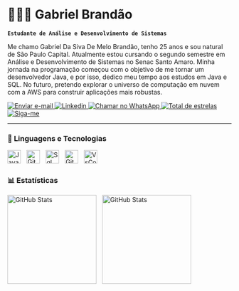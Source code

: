 # 👨🏾‍💻 Gabriel Brandão

**`Estudante de Análise e Desenvolvimento de Sistemas`**

Me chamo Gabriel Da Siva De Melo Brandão, tenho 25 anos e sou natural de São Paulo Capital. Atualmente estou cursando o segundo semestre em Análise e Desenvolvimento de Sistemas no Senac Santo Amaro. Minha jornada na programação começou com o objetivo de me tornar um desenvolvedor Java, e por isso, dedico meu tempo aos estudos em Java e SQL. No futuro, pretendo explorar o universo de computação em nuvem com a AWS para construir aplicações mais robustas.

<p align="left">
  <a href="https://mail.google.com/mail/?view=cm&to=gabrielmello0255@gmail.com" target="_blank">
    <img 
        alt="Enviar e-mail" 
        title="Entre em contato por e-mail" 
        src="https://custom-icon-badges.demolab.com/badge/E--mail-ffffff?style=for-the-badge&logo=gmail&logoColor=white&labelColor=CE4630&color=CE4630"
    />
</a>
    <a href="https://www.linkedin.com/in/gabriel-brandao-dev/">
    <img 
        alt="Linkedin" 
        title="Perfil do Linkedin" 
        src="https://custom-icon-badges.demolab.com/badge/Conectar-1155ba?style=for-the-badge&logo=IN&logoColor=white"
    />
</a>
   <a href="https://wa.me/5511961776155" target="_blank">
    <img 
        alt="Chamar no WhatsApp" 
        title="Enviar mensagem no WhatsApp" 
        src="https://custom-icon-badges.demolab.com/badge/WhatsApp-ffffff?style=for-the-badge&logo=whatsapp&logoColor=white&labelColor=008000&color=008000"
    />
</a>
<a href="https:///github.com/GabrielMello2025?tab=repositories&sort=stargazers">
        <img 
            alt="Total de estrelas" 
            title="Total de estrelas GitHub" 
            src="https://custom-icon-badges.demolab.com/github/stars/GabrielMello2025?color=55960c&style=for-the-badge&labelColor=488207&logo=star&label=estrelas"
        />
    </a>
    <a href="https://github.com/GabrielMello2025">
        <img 
            alt="Siga-me" 
            title="Meu GitHu" 
            src="https://custom-icon-badges.demolab.com/github/followers/GabrielMello2025?color=236ad3&labelColor=1155ba&style=for-the-badge&logo=github&label=Siga-me&logoColor=white"
        />
    </a>
</p>

---

### 🤖 Linguagens e Tecnologias

<img 
    align="left" 
    alt="Java"
    title="Java" 
    width="30px" 
    style="padding-right: 10px;" 
    src="https://cdn.jsdelivr.net/gh/devicons/devicon@latest/icons/java/java-original-wordmark.svg" 
 />
<img 
    align="left" 
    alt="Git" 
    title="Git"
    width="30px" 
    style="padding-right: 10px;" 
    src="https://cdn.jsdelivr.net/gh/devicons/devicon@latest/icons/git/git-original.svg" 
/>
<img 
    align="left" 
    alt="Sql" 
    title="Sql"
    width="30px" 
    style="padding-right: 10px;" 
    src="https://cdn.jsdelivr.net/gh/devicons/devicon@latest/icons/mysql/mysql-original-wordmark.svg" 
/>
<img 
    align="left" 
    alt="GitHub" 
    title="GitHub"
    width="30px" 
    style="padding-right: 10px;" 
    src="https://cdn.jsdelivr.net/gh/devicons/devicon@latest/icons/github/github-original-wordmark.svg" 
/>
<img 
    align="left" 
    alt="VsCode" 
    title="VsCode"
    width="30px" 
    style="padding-right: 10px;" 
    src="https://cdn.jsdelivr.net/gh/devicons/devicon@latest/icons/vscode/vscode-original-wordmark.svg" 
/>

<br/>
<br/>

### 📊 Estatísticas

<p>
  <img 
    align="left" 
    alt="GitHub Stats" 
    height="200" 
    style="padding-right: 10px;" 
    src="https://github-readme-stats.vercel.app/api?username=GabrielMello2025&show_icons=true&theme=github_dark&include_all_commits=true&locale=pt-br" 
  />

<img 
      align="left" 
      alt="GitHub Stats" 
      height="200" 
      src="https://github-readme-stats.vercel.app/api/top-langs/?username=GabrielMello2025&theme=dark&layout=compact&custom_title=Tecnologias&langs_count=9" 
  />

</p>
